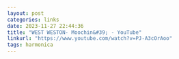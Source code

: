 ```yaml
---
layout: post
categories: links
date: 2023-11-27 22:44:36
title: "WEST WESTON- Moochin&#39; - YouTube"
linkurl: "https://www.youtube.com/watch?v=PJ-A3cOrAoo"
tags: harmonica
---
```

